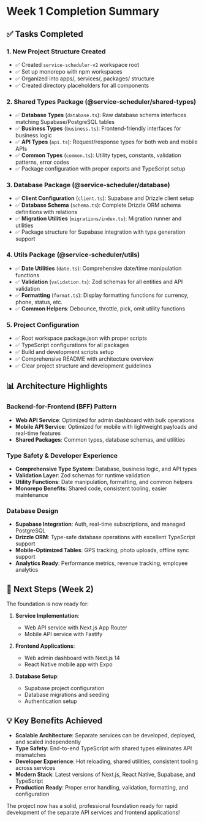 # Week 1 Completion Summary

## ✅ Tasks Completed

### 1. New Project Structure Created
- ✅ Created `service-scheduler-v2` workspace root
- ✅ Set up monorepo with npm workspaces
- ✅ Organized into apps/, services/, packages/ structure
- ✅ Created directory placeholders for all components

### 2. Shared Types Package (@service-scheduler/shared-types)
- ✅ **Database Types** (`database.ts`): Raw database schema interfaces matching Supabase/PostgreSQL tables
- ✅ **Business Types** (`business.ts`): Frontend-friendly interfaces for business logic
- ✅ **API Types** (`api.ts`): Request/response types for both web and mobile APIs  
- ✅ **Common Types** (`common.ts`): Utility types, constants, validation patterns, error codes
- ✅ Package configuration with proper exports and TypeScript setup

### 3. Database Package (@service-scheduler/database)  
- ✅ **Client Configuration** (`client.ts`): Supabase and Drizzle client setup
- ✅ **Database Schema** (`schema.ts`): Complete Drizzle ORM schema definitions with relations
- ✅ **Migration Utilities** (`migrations/index.ts`): Migration runner and utilities
- ✅ Package structure for Supabase integration with type generation support

### 4. Utils Package (@service-scheduler/utils)
- ✅ **Date Utilities** (`date.ts`): Comprehensive date/time manipulation functions
- ✅ **Validation** (`validation.ts`): Zod schemas for all entities and API validation
- ✅ **Formatting** (`format.ts`): Display formatting functions for currency, phone, status, etc.
- ✅ **Common Helpers**: Debounce, throttle, pick, omit utility functions

### 5. Project Configuration
- ✅ Root workspace package.json with proper scripts
- ✅ TypeScript configurations for all packages  
- ✅ Build and development scripts setup
- ✅ Comprehensive README with architecture overview
- ✅ Clear project structure and development guidelines

## 📊 Architecture Highlights

### Backend-for-Frontend (BFF) Pattern
- **Web API Service**: Optimized for admin dashboard with bulk operations
- **Mobile API Service**: Optimized for mobile with lightweight payloads and real-time features
- **Shared Packages**: Common types, database schemas, and utilities

### Type Safety & Developer Experience
- **Comprehensive Type System**: Database, business logic, and API types
- **Validation Layer**: Zod schemas for runtime validation
- **Utility Functions**: Date manipulation, formatting, and common helpers
- **Monorepo Benefits**: Shared code, consistent tooling, easier maintenance

### Database Design
- **Supabase Integration**: Auth, real-time subscriptions, and managed PostgreSQL
- **Drizzle ORM**: Type-safe database operations with excellent TypeScript support
- **Mobile-Optimized Tables**: GPS tracking, photo uploads, offline sync support
- **Analytics Ready**: Performance metrics, revenue tracking, employee analytics

## 🚀 Next Steps (Week 2)

The foundation is now ready for:

1. **Service Implementation**: 
   - Web API service with Next.js App Router
   - Mobile API service with Fastify
   
2. **Frontend Applications**:
   - Web admin dashboard with Next.js 14
   - React Native mobile app with Expo
   
3. **Database Setup**:
   - Supabase project configuration
   - Database migrations and seeding
   - Authentication setup

## 💡 Key Benefits Achieved

- **Scalable Architecture**: Separate services can be developed, deployed, and scaled independently
- **Type Safety**: End-to-end TypeScript with shared types eliminates API mismatches
- **Developer Experience**: Hot reloading, shared utilities, consistent tooling across services
- **Modern Stack**: Latest versions of Next.js, React Native, Supabase, and TypeScript
- **Production Ready**: Proper error handling, validation, formatting, and configuration

The project now has a solid, professional foundation ready for rapid development of the separate API services and frontend applications!
